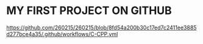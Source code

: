 # **MY FIRST PROJECT ON GITHUB**


https://github.com/260215/260215/blob/8fd54a200b30c17ed7c2411ee3885d277bce4a35/.github/workflows/C-CPP.yml
